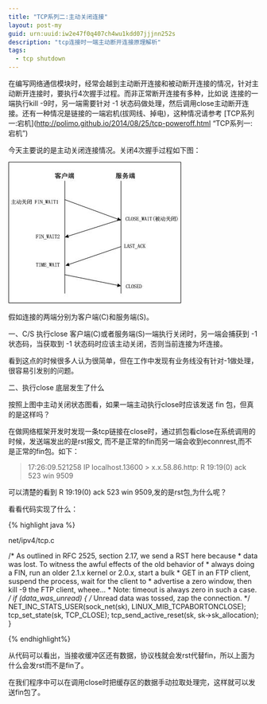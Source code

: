 ```yaml
---
title: "TCP系列二:主动关闭连接"
layout: post-my
guid: urn:uuid:iw2e47f0q407ch4wu1kdd07jjjnn252s
description: "tcp连接时一端主动断开连接原理解析"
tags:
  - tcp shutdown
---
```


在编写网络通信模块时，经常会越到主动断开连接和被动断开连接的情况，针对主动断开连接时，要执行4次握手过程。而非正常断开连接有多种，比如说 连接的一端执行kill -9时，另一端需要针对 -1 状态码做处理，然后调用close主动断开连接。还有一种情况是链接的一端宕机(拔网线、掉电)，这种情况请参考  [TCP系列一:宕机](http://polimo.github.io/2014/08/25/tcp-poweroff.html “TCP系列一:宕机”)

今天主要说的是主动关闭连接情况。关闭4次握手过程如下图：

![tcp shutdown](/media/files/2014/09/23/tcp-shutdown.jpg)

假如连接的两端分别为客户端(C)和服务端(S)。

一、C/S 执行close 
客户端(C)或者服务端(S)一端执行关闭时，另一端会捕获到 -1 状态码，当获取到 -1 状态码时应该主动关闭，否则当前连接为坏连接。

看到这点的时候很多人认为很简单，但在工作中发现有业务线没有针对-1做处理，很容易引发别的问题。

二、执行close 底层发生了什么

按照上图中主动关闭状态图看，如果一端主动执行close时应该发送 fin 包，但真的是这样吗？

在做网络框架开发时发现一条tcp链接在close时，通过抓包看close在系统调用的时候，发送端发出的是rst报文, 而不是正常的fin而另一端会收到econnrest,而不是正常的fin包。如下：


> 17:26:09.521258 IP localhost.13600 > x.x.58.86.http: R 19:19(0) ack 523 win 9509


可以清楚的看到 R 19:19(0) ack 523 win 9509,发的是rst包,为什么呢？

看看代码实现了什么：

{% highlight java %}

net/ipv4/tcp.c

/* As outlined in RFC 2525, section 2.17, we send a RST here because
      * data was lost. To witness the awful effects of the old behavior of
      * always doing a FIN, run an older 2.1.x kernel or 2.0.x, start a bulk
      * GET in an FTP client, suspend the process, wait for the client to
      * advertise a zero window, then kill -9 the FTP client, wheee...
      * Note: timeout is always zero in such a case.
      */
     if (data_was_unread) {
          /* Unread data was tossed, zap the connection. */
          NET_INC_STATS_USER(sock_net(sk), LINUX_MIB_TCPABORTONCLOSE);
          tcp_set_state(sk, TCP_CLOSE);
          tcp_send_active_reset(sk, sk->sk_allocation);
     }

{% endhighlight%}

从代码可以看出，当接收缓冲区还有数据，协议栈就会发rst代替fin，所以上面为什么会发rst而不是fin了。


在我们程序中可以在调用close时把缓存区的数据手动拉取处理完，这样就可以发送fin包了。


